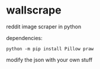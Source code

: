 # wallscrape
reddit image scraper in python

dependencies:
```
python -m pip install Pillow praw
```

modify the json with your own stuff
